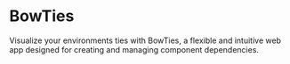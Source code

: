 # BowTies
Visualize your environments ties with BowTies, a flexible and intuitive web app designed for creating and managing component dependencies.
